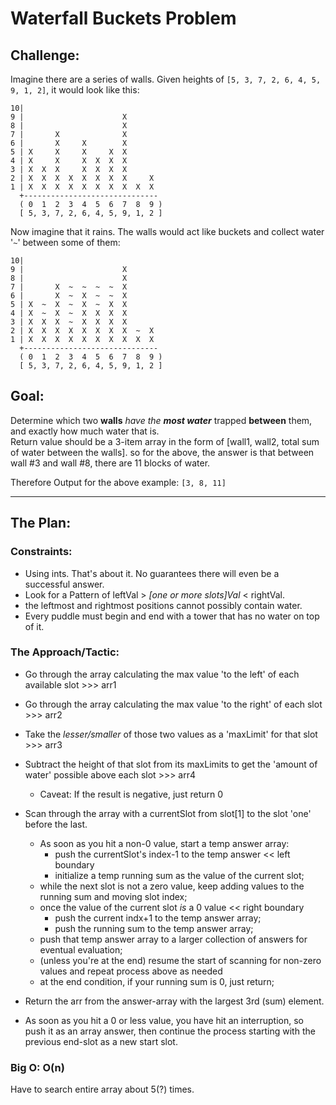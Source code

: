 # Waterfall Buckets Problem
## Challenge:
Imagine there are a series of walls. 
Given heights of `[5, 3, 7, 2, 6, 4, 5, 9, 1, 2]`, it would look like this:
```
10|                          
9 |                      X   
8 |                      X   
7 |       X              X
6 |       X     X        X   
5 | X     X     X     X  X   
4 | X     X     X  X  X  X   
3 | X  X  X     X  X  X  X   
2 | X  X  X  X  X  X  X  X     X
1 | X  X  X  X  X  X  X  X  X  X
  +------------------------------
  ( 0  1  2  3  4  5  6  7  8  9 )
  [ 5, 3, 7, 2, 6, 4, 5, 9, 1, 2 ]
``` 

Now imagine that it rains. The walls would act like buckets and collect water '`~`' between some of them:

```
10|                              
9 |                      X      
8 |                      X      
7 |       X  ~  ~  ~  ~  X
6 |       X  ~  X  ~  ~  X      
5 | X  ~  X  ~  X  ~  X  X      
4 | X  ~  X  ~  X  X  X  X      
3 | X  X  X  ~  X  X  X  X       
2 | X  X  X  X  X  X  X  X  ~  X 
1 | X  X  X  X  X  X  X  X  X  X 
  +------------------------------
  ( 0  1  2  3  4  5  6  7  8  9 )
  [ 5, 3, 7, 2, 6, 4, 5, 9, 1, 2 ]
```

## Goal: 
Determine which two **walls** _have the **most water**_ trapped **between** them, and exactly how much water that is.   
Return value should be a 3-item array in the form of [wall1, wall2, total sum of water between the walls].
so for the above, the answer is that between wall #3 and wall #8, there are 11 blocks of water.

Therefore Output for the above example: `[3, 8, 11]`

---
## The Plan:
### Constraints: 
* Using ints. That's about it. No guarantees there will even be a successful answer.
* Look for a Pattern of leftVal > _[one or more slots]Val_ < rightVal.
* the leftmost and rightmost positions cannot possibly contain water.
* Every puddle must begin and end with a tower that has no water on top of it.

### The Approach/Tactic:
* Go through the array calculating the max value 'to the left' of each available slot >>> arr1
* Go through the array calculating the max value 'to the right' of each slot >>> arr2
* Take the _lesser/smaller_ of those two values as a 'maxLimit' for that slot >>> arr3
* Subtract the height of that slot from its maxLimits to get the 'amount of water' possible above each slot >>> arr4 
  * Caveat: If the result is negative, just return 0
* Scan through the array with a currentSlot from slot[1] to the slot 'one' before the last.
  * As soon as you hit a non-0 value, start a temp answer array:
    * push the currentSlot's index-1 to the temp answer << left boundary
    * initialize a temp running sum as the value of the current slot; 
  * while the next slot is not a zero value, keep adding values to the running sum and moving slot index;
  * once the value of the current slot _is_ a 0 value << right boundary
    * push the current indx+1 to the temp answer array;
    * push the running sum to the temp answer array;
  * push that temp answer array to a larger collection of answers for eventual evaluation;
  * (unless you're at the end) resume the start of scanning for non-zero values and repeat process above as needed
  * at the end condition, if your running sum is 0, just return;
* Return the arr from the answer-array with the largest 3rd (sum) element.

* As soon as you hit a 0 or less value, you have hit an interruption, so push it as an array answer, then continue the process starting with the previous end-slot as a new start slot.  


### Big O: O(n)
Have to search entire array about 5(?) times.